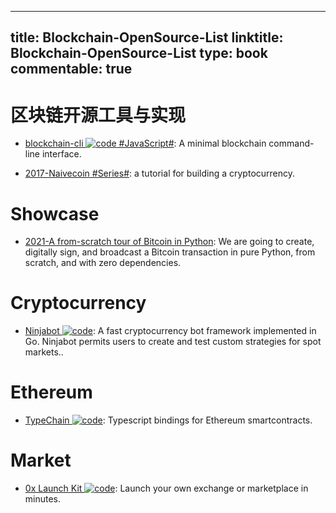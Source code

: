 
---
title: Blockchain-OpenSource-List
linktitle: Blockchain-OpenSource-List
type: book
commentable: true
---

# 区块链开源工具与实现

- [blockchain-cli ![code](https://ng-tech.icu/assets/code.svg) #JavaScript#](https://github.com/seanseany/blockchain-cli): A minimal blockchain command-line interface.

- [2017-Naivecoin #Series#](https://lhartikk.github.io/): a tutorial for building a cryptocurrency.

# Showcase

- [2021-A from-scratch tour of Bitcoin in Python](http://karpathy.github.io/2021/06/21/blockchain/): We are going to create, digitally sign, and broadcast a Bitcoin transaction in pure Python, from scratch, and with zero dependencies.

# Cryptocurrency

- [Ninjabot ![code](https://ng-tech.icu/assets/code.svg)](https://github.com/rodrigo-brito/ninjabot): A fast cryptocurrency bot framework implemented in Go. Ninjabot permits users to create and test custom strategies for spot markets..

# Ethereum

- [TypeChain ![code](https://ng-tech.icu/assets/code.svg)](https://github.com/Neufund/TypeChain): Typescript bindings for Ethereum smartcontracts.

# Market

- [0x Launch Kit ![code](https://ng-tech.icu/assets/code.svg)](https://0x.org/launch-kit): Launch your own exchange or marketplace in minutes.

    